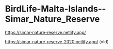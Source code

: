 # BirdLife-Malta-Islands--Simar_Nature_Reserve

https://simar-nature-reserve.netlify.app/

https://simar-nature-reserve-2020.netlify.app/ (old)
